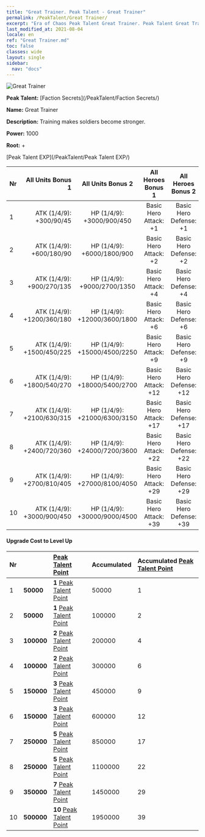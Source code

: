 ```yaml
---
title: "Great Trainer. Peak Talent - Great Trainer"
permalink: /PeakTalent/Great Trainer/
excerpt: "Era of Chaos Peak Talent Great Trainer. Peak Talent Great Trainer. Great Trainer"
last_modified_at: 2021-08-04
locale: en
ref: "Great Trainer.md"
toc: false
classes: wide
layout: single
sidebar:
  nav: "docs"
---
```


  ![Great Trainer](/images/pt/talent_3001.png)

  **Peak Talent:** [Faction Secrets](/PeakTalent/Faction Secrets/)

  **Name:** Great Trainer

  **Description:** Training makes soldiers become stronger.

  **Power:** 1000

  **Root:** +

  [Peak Talent EXP](/PeakTalent/Peak Talent EXP/)

  | Nr | All Units Bonus 1 | All Units Bonus 2 | All Heroes Bonus 1 | All Heroes Bonus 2 |
  |:---|--------------:|:-------------:|:-------------:|:-------------:|
  | 1 | ATK (1/4/9): +300/90/45 | HP (1/4/9): +3000/900/450 | Basic Hero Attack: +1 | Basic Hero Defense: +1 |
  | 2 | ATK (1/4/9): +600/180/90 | HP (1/4/9): +6000/1800/900 | Basic Hero Attack: +2 | Basic Hero Defense: +2 |
  | 3 | ATK (1/4/9): +900/270/135 | HP (1/4/9): +9000/2700/1350 | Basic Hero Attack: +4 | Basic Hero Defense: +4 |
  | 4 | ATK (1/4/9): +1200/360/180 | HP (1/4/9): +12000/3600/1800 | Basic Hero Attack: +6 | Basic Hero Defense: +6 |
  | 5 | ATK (1/4/9): +1500/450/225 | HP (1/4/9): +15000/4500/2250 | Basic Hero Attack: +9 | Basic Hero Defense: +9 |
  | 6 | ATK (1/4/9): +1800/540/270 | HP (1/4/9): +18000/5400/2700 | Basic Hero Attack: +12 | Basic Hero Defense: +12 |
  | 7 | ATK (1/4/9): +2100/630/315 | HP (1/4/9): +21000/6300/3150 | Basic Hero Attack: +17 | Basic Hero Defense: +17 |
  | 8 | ATK (1/4/9): +2400/720/360 | HP (1/4/9): +24000/7200/3600 | Basic Hero Attack: +22 | Basic Hero Defense: +22 |
  | 9 | ATK (1/4/9): +2700/810/405 | HP (1/4/9): +27000/8100/4050 | Basic Hero Attack: +29 | Basic Hero Defense: +29 |
  | 10 | ATK (1/4/9): +3000/900/450 | HP (1/4/9): +30000/9000/4500 | Basic Hero Attack: +39 | Basic Hero Defense: +39 |


#### Upgrade Cost to Level Up

  | Nr | <i class="fas fa-coins"/> | [Peak Talent Point](/Items/con_934/) | Accumulated <i class="fas fa-coins"/> | Accumulated [Peak Talent Point](/Items/con_934/) |
  |:---|:--------------|:-------------|:-------------|:-------------|
  | 1 | **50000** | **1** [Peak Talent Point](/Items/con_934/) | 50000 | 1 |
  | 2 | **50000** | **1** [Peak Talent Point](/Items/con_934/) | 100000 | 2 |
  | 3 | **100000** | **2** [Peak Talent Point](/Items/con_934/) | 200000 | 4 |
  | 4 | **100000** | **2** [Peak Talent Point](/Items/con_934/) | 300000 | 6 |
  | 5 | **150000** | **3** [Peak Talent Point](/Items/con_934/) | 450000 | 9 |
  | 6 | **150000** | **3** [Peak Talent Point](/Items/con_934/) | 600000 | 12 |
  | 7 | **250000** | **5** [Peak Talent Point](/Items/con_934/) | 850000 | 17 |
  | 8 | **250000** | **5** [Peak Talent Point](/Items/con_934/) | 1100000 | 22 |
  | 9 | **350000** | **7** [Peak Talent Point](/Items/con_934/) | 1450000 | 29 |
  | 10 | **500000** | **10** [Peak Talent Point](/Items/con_934/) | 1950000 | 39 |
